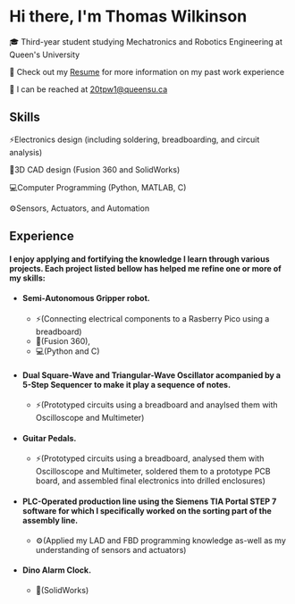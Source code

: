 # Hi there, I'm Thomas Wilkinson

🎓 Third-year student studying Mechatronics and Robotics Engineering at Queen's University

📄 Check out my [Resume](https://thomaswilkinsonresume.tiiny.site/) for more information on my past work experience

📧 I can be reached at 20tpw1@queensu.ca

## Skills
⚡Electronics design (including soldering, breadboarding, and circuit analysis)

📐3D CAD design (Fusion 360 and SolidWorks)

💻Computer Programming (Python, MATLAB, C)

⚙️Sensors, Actuators, and Automation 

## Experience
#### I enjoy applying and fortifying the knowledge I learn through various projects. Each project listed bellow has helped me refine one or more of my skills:


- #### Semi-Autonomous Gripper robot.
    - ⚡(Connecting electrical components to a Rasberry Pico using a breadboard)
    - 📐(Fusion 360),
    - 💻(Python and C)

  
- #### Dual Square-Wave and Triangular-Wave Oscillator acompanied by a 5-Step Sequencer to make it play a sequence of notes.
    - ⚡(Prototyped circuits using a breadboard and anaylsed them with Oscilloscope and Multimeter)
 
- #### Guitar Pedals.
    - ⚡(Prototyped circuits using a breadboard, analysed them with Oscilloscope and Multimeter, soldered them to a prototype PCB board, and assembled final electronics into drilled enclosures)
      
  
- #### PLC-Operated production line using the Siemens TIA Portal STEP 7 software for which I specifically worked on the sorting part of the assembly line.
    - ⚙️(Applied my LAD and FBD programming knowledge as-well as my understanding of sensors and actuators)


- #### Dino Alarm Clock.
    - 📐(SolidWorks)


